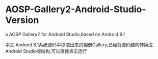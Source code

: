 # AOSP-Gallery2-Android-Studio-Version
a AOSP Gallery2 for Android Studio,based on Android 8.1

中文
Android 8.1系统源码中提取出来的相册Gallery,已经将源码结构转换成Android Studio版结构,可以直接点击运行
